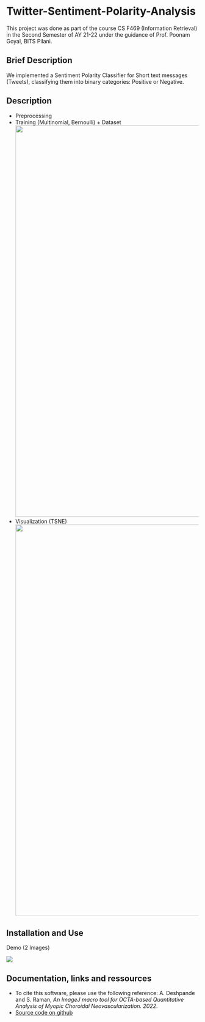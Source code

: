 # Twitter-Sentiment-Polarity-Analysis
This project was done as part of the course CS F469 (Information Retrieval) in the Second Semester of AY 21-22 under the guidance of Prof. Poonam Goyal, BITS Pilani.

## Brief Description
We implemented a Sentiment Polarity Classifier for Short text messages (Tweets), classifying them into binary categories: Positive or Negative.

## Description

- Preprocessing
-  Training (Multinomial, Bernoulli) + Dataset
<img src="https://github.com/Aadit3003/mCNV-image-analysis/blob/d31b473560b7ad7c3ae6335809bdb7dc3e1ecea6/Assets/1_Fig%201%20What.png" width="1024"><br/>
- Visualization (TSNE)
<img src="https://github.com/Aadit3003/mCNV-image-analysis/blob/d31b473560b7ad7c3ae6335809bdb7dc3e1ecea6/Assets/1_Fig%201%20What.png" width="1024"><br/>

## Installation and Use

Demo (2 Images)

<img src="https://github.com/Aadit3003/mCNV-image-analysis/blob/d31b473560b7ad7c3ae6335809bdb7dc3e1ecea6/Assets/User%20Interface.png"><br/>

## Documentation, links and ressources

-   To cite this software, please use the following reference: A. Deshpande and S. Raman, *An ImageJ macro tool for OCTA-based Quantitative Analysis of Myopic Choroidal Neovascularization. 2022*.
-   [Source code on github](https://github.com/Aadit3003/mCNV-image-analysis)
